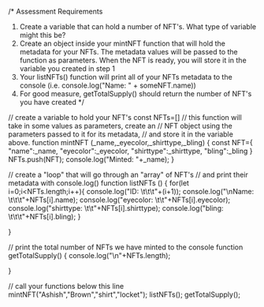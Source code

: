 /*
Assessment Requirements
1. Create a variable that can hold a number of NFT's. What type of variable might this be?
2. Create an object inside your mintNFT function that will hold the metadata for your NFTs. 
   The metadata values will be passed to the function as parameters. When the NFT is ready, 
   you will store it in the variable you created in step 1
3. Your listNFTs() function will print all of your NFTs metadata to the console (i.e. console.log("Name: " + someNFT.name))
4. For good measure, getTotalSupply() should return the number of NFT's you have created
*/

// create a variable to hold your NFT's
const NFTs=[]
// this function will take in some values as parameters, create an
// NFT object using the parameters passed to it for its metadata, 
// and store it in the variable above.
function mintNFT (_name,_eyecolor,_shirttype,_bling) {
    const NFT={
        "name":_name,
        "eyecolor":_eyecolor,
        "shirttype":_shirttype,
        "bling":_bling
    }
    NFTs.push(NFT);
    console.log("Minted: "+_name);
}

// create a "loop" that will go through an "array" of NFT's
// and print their metadata with console.log()
function listNFTs () {
    for(let i=0;i<NFTs.length;i++){
        console.log("ID: \t\t\t"+(i+1));
        console.log("\nName: \t\t\t"+NFTs[i].name);
        console.log("eyecolor: \t\t"+NFTs[i].eyecolor);
        console.log("shirttype: \t\t"+NFTs[i].shirttype);
        console.log("bling: \t\t\t"+NFTs[i].bling);
    }

}

// print the total number of NFTs we have minted to the console
function getTotalSupply() {
    console.log("\n"+NFTs.length);

}

// call your functions below this line
mintNFT("Ashish","Brown","shirt","locket");
listNFTs();
getTotalSupply();
